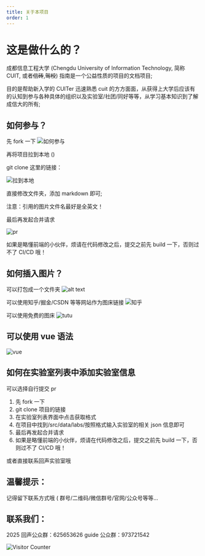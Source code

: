 ```yaml
---
title: 关于本项目
order: 1
---
```


# 这是做什么的？

成都信息工程大学 (Chengdu University of Information Technology, 简称 CUIT, 或者~~信砖~~,~~驾校~~) 指南是一个公益性质的项目的文档项目;

目的是帮助新入学的 CUITer 迅速熟悉 cuit 的方方面面，从获得上大学后应该有的认知到参与各种具体的组织以及实验室/社团/同好等等，从学习基本知识到了解成信大的所有;

## 如何参与？

先 fork 一下
![如何参与](./static/fork.png)

再将项目拉到本地 ()

git clone 这里的链接：

![拉到本地](./static/clone.png)

直接修改文件夹，添加 markdown 即可;

注意：引用的图片文件名最好是全英文！

最后再发起合并请求

![pr](./static/pr.png)

如果是略懂前端的小伙伴，烦请在代码修改之后，提交之前先 build 一下，否则过不了 CI/CD 哦！

## 如何插入图片？

可以打包成一个文件夹
![alt text](./static/push.png)

可以使用知乎/掘金/CSDN 等等网站作为图床链接
![知乎](./static/知乎.png)

可以使用免费的图床
![tutu](./static/tutu.png)

## 可以使用 vue 语法

![vue](./static/vuelang.png)

## 如何在实验室列表中添加实验室信息

可以选择自行提交 pr

1. 先 fork 一下
2. git clone 项目的链接
3. 在实验室列表界面中点击获取格式
4. 在项目中找到/src/data/labs/按照格式输入实验室的相关 json 信息即可
5. 最后再发起合并请求
6. 如果是略懂前端的小伙伴，烦请在代码修改之后，提交之前先 build 一下，否则过不了 CI/CD 哦！

或者直接联系回声实验室哦

## 温馨提示：

记得留下联系方式哦 (
群号/二维码/微信群号/官网/公众号等等...

## 联系我们：

2025 回声公众群：625653626
guide 公众群：973721542

![Visitor Counter](https://count.getloli.com/get/@cuit-guide?theme=moebooru)
